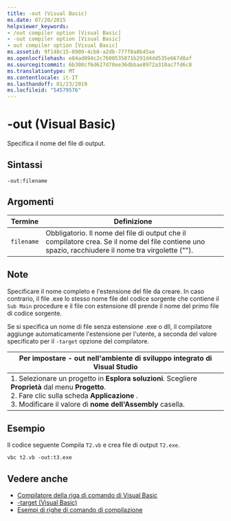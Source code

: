 ```yaml
---
title: -out (Visual Basic)
ms.date: 07/20/2015
helpviewer_keywords:
- /out compiler option [Visual Basic]
- -out compiler option [Visual Basic]
- out compiler option [Visual Basic]
ms.assetid: 9f148c15-0909-4cb8-a2db-777f8a8b45ae
ms.openlocfilehash: e84ad094c2c7600535871b291d4dd535e667d8af
ms.sourcegitcommit: 6b308cf6d627d78ee36dbbae8972a310ac7fd6c8
ms.translationtype: MT
ms.contentlocale: it-IT
ms.lasthandoff: 01/23/2019
ms.locfileid: "54579576"
---
```

# <a name="-out-visual-basic"></a>-out (Visual Basic)
Specifica il nome del file di output.  
  
## <a name="syntax"></a>Sintassi  
  
```  
-out:filename  
```  
  
## <a name="arguments"></a>Argomenti  
  
|Termine|Definizione|  
|---|---|  
|`filename`|Obbligatorio. Il nome del file di output che il compilatore crea. Se il nome del file contiene uno spazio, racchiudere il nome tra virgolette ("").|  
  
## <a name="remarks"></a>Note  
 Specificare il nome completo e l'estensione del file da creare. In caso contrario, il file .exe lo stesso nome file del codice sorgente che contiene il `Sub Main` procedure e il file con estensione dll prende il nome del primo file di codice sorgente.  
  
 Se si specifica un nome di file senza estensione .exe o dll, il compilatore aggiunge automaticamente l'estensione per l'utente, a seconda del valore specificato per il `-target` opzione del compilatore.  
  
|Per impostare - out nell'ambiente di sviluppo integrato di Visual Studio|  
|---|  
|1.  Selezionare un progetto in **Esplora soluzioni**. Scegliere **Proprietà** dal menu **Progetto**. <br />2.  Fare clic sulla scheda **Applicazione** .<br />3.  Modificare il valore di **nome dell'Assembly** casella.|  
  
## <a name="example"></a>Esempio  
 Il codice seguente Compila `T2.vb` e crea file di output `T2.exe`.  
  
```console
vbc t2.vb -out:t3.exe  
```  
  
## <a name="see-also"></a>Vedere anche
- [Compilatore della riga di comando di Visual Basic](../../../visual-basic/reference/command-line-compiler/index.md)
- [-target (Visual Basic)](../../../visual-basic/reference/command-line-compiler/target.md)
- [Esempi di righe di comando di compilazione](../../../visual-basic/reference/command-line-compiler/sample-compilation-command-lines.md)
